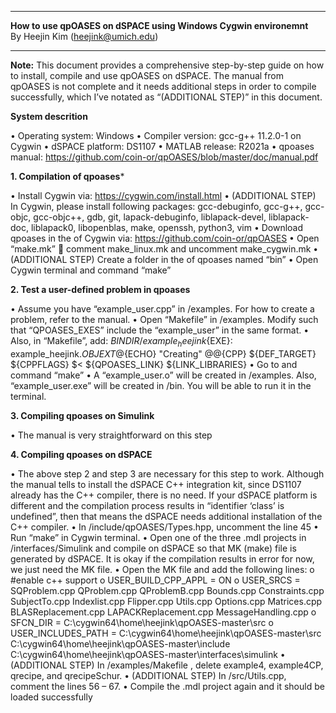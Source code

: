 **********************************************************************
   **How to use qpOASES on dSPACE using Windows Cygwin environemnt**    
            By Heejin Kim (heejink@umich.edu)                      
**********************************************************************

**Note:**
This document provides a comprehensive step-by-step guide on how to install, compile and use qpOASES on dSPACE. The manual from qpOASES is not complete and it needs additional steps in order to compile successfully, which I’ve notated as “(ADDITIONAL STEP)” in this document.

**System descrition**

•	Operating system: Windows
•	Compiler version: gcc-g++ 11.2.0-1 on Cygwin
•	dSPACE platform: DS1107
•	MATLAB release: R2021a
•	qpoases manual: https://github.com/coin-or/qpOASES/blob/master/doc/manual.pdf 

**1. Compilation of qpoases***

•	Install Cygwin via: https://cygwin.com/install.html
•	(ADDITIONAL STEP) In Cygwin, please install following packages: gcc-debuginfo, gcc-g++, gcc-objc, gcc-objc++, gdb, git, lapack-debuginfo, liblapack-devel, liblapack-doc, liblapack0, libopenblas, make, openssh, python3, vim
•	Download qpoases in the <install-dir> of Cygwin via: https://github.com/coin-or/qpOASES 
•	Open “make.mk”  comment make_linux.mk and uncomment make_cygwin.mk
•	(ADDITIONAL STEP) Create a folder in the <install-dir> of qpoases named “bin”
•	Open Cygwin terminal and command “make”

**2. Test a user-defined problem in qpoases**

•	Assume you have “example_user.cpp” in <install-dir>/examples. For how to create a problem, refer to the manual.
•	Open “Makefile” in <install-dir>/examples. Modify such that “QPOASES_EXES” include the “example_user” in the same format.
•	Also, in “Makefile”, add:
${BINDIR}/example_heejink${EXE}: example_heejink.${OBJEXT}
	@${ECHO} "Creating" $@
	@${CPP} ${DEF_TARGET} ${CPPFLAGS} $< ${QPOASES_LINK} ${LINK_LIBRARIES}
•	Go to <install-dir> and command “make”
•	A “example_user.o” will be created in <install-dir>/examples. Also, “example_user.exe” will be created in <install-dir>/bin. You will be able to run it in the terminal.

**3. Compiling qpoases on Simulink**

•	The manual is very straightforward on this step

**4. Compiling qpoases on dSPACE**

•	The above step 2 and step 3 are necessary for this step to work. Although the manual tells to install the dSPACE C++ integration kit, since DS1107 already has the C++ compiler, there is no need. If your dSPACE platform is different and the compilation process results in “identifier ‘class’ is undefined”, then that means the dSPACE needs additional installation of the C++ compiler.
•	In <install-dir>/include/qpOASES/Types.hpp, uncomment the line 45
•	Run “make” in Cygwin terminal.
•	Open one of the three .mdl projects in <install-dir>/interfaces/Simulink and compile on dSPACE so that MK (make) file is generated by dSPACE. It is okay if the compilation results in error for now, we just need the MK file.
•	Open the MK file and add the following lines:
o	#enable c++ support
o	USER_BUILD_CPP_APPL = ON
o	USER_SRCS = SQProblem.cpp QProblem.cpp QProblemB.cpp Bounds.cpp Constraints.cpp SubjectTo.cpp Indexlist.cpp Flipper.cpp Utils.cpp Options.cpp Matrices.cpp BLASReplacement.cpp LAPACKReplacement.cpp MessageHandling.cpp
o	SFCN_DIR = C:\cygwin64\home\heejink\qpOASES-master\src
o	USER_INCLUDES_PATH = C:\cygwin64\home\heejink\qpOASES-master\src C:\cygwin64\home\heejink\qpOASES-master\include C:\cygwin64\home\heejink\qpOASES-master\interfaces\simulink
•	(ADDITIONAL STEP) In <install-dir>/examples/Makefile , delete example4, example4CP, qrecipe, and qrecipeSchur. 
•	(ADDITIONAL STEP) In <install-dir>/src/Utils.cpp, comment the lines 56 – 67.
•	Compile the .mdl project again and it should be loaded successfully

